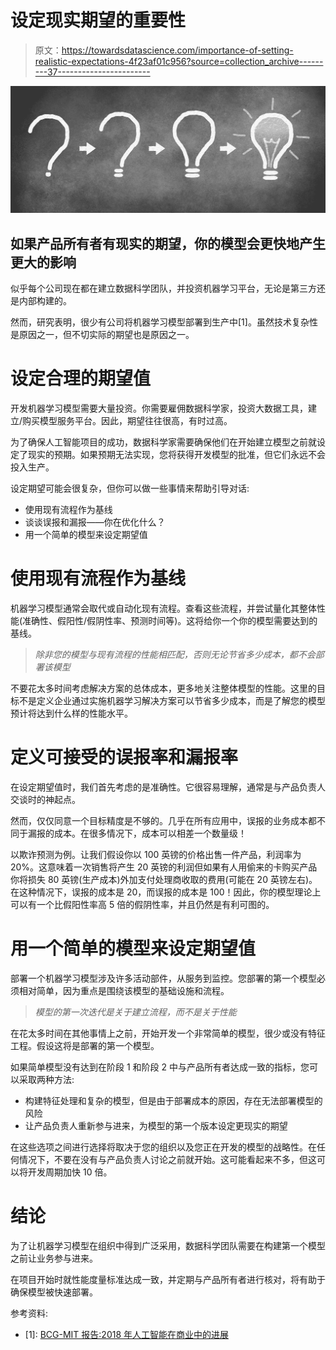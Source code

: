 # 设定现实期望的重要性

> 原文：<https://towardsdatascience.com/importance-of-setting-realistic-expectations-4f23af01c956?source=collection_archive---------37----------------------->

![](img/f59e85406e7b8e199e606cabe0308800.png)

## 如果产品所有者有现实的期望，你的模型会更快地产生更大的影响

似乎每个公司现在都在建立数据科学团队，并投资机器学习平台，无论是第三方还是内部构建的。

然而，研究表明，很少有公司将机器学习模型部署到生产中[1]。虽然技术复杂性是原因之一，但不切实际的期望也是原因之一。

# 设定合理的期望值

开发机器学习模型需要大量投资。你需要雇佣数据科学家，投资大数据工具，建立/购买模型服务平台。因此，期望往往很高，有时过高。

为了确保人工智能项目的成功，数据科学家需要确保他们在开始建立模型之前就设定了现实的预期。如果预期无法实现，您将获得开发模型的批准，但它们永远不会投入生产。

设定期望可能会很复杂，但你可以做一些事情来帮助引导对话:

*   使用现有流程作为基线
*   谈谈误报和漏报——你在优化什么？
*   用一个简单的模型来设定期望值

# 使用现有流程作为基线

机器学习模型通常会取代或自动化现有流程。查看这些流程，并尝试量化其整体性能(准确性、假阳性/假阴性率、预测时间等)。这将给你一个你的模型需要达到的基线。

> *除非您的模型与现有流程的性能相匹配，否则无论节省多少成本，都不会部署该模型*

不要花太多时间考虑解决方案的总体成本，更多地关注整体模型的性能。这里的目标不是定义企业通过实施机器学习解决方案可以节省多少成本，而是了解您的模型预计将达到什么样的性能水平。

# 定义可接受的误报率和漏报率

在设定期望值时，我们首先考虑的是准确性。它很容易理解，通常是与产品负责人交谈时的神起点。

然而，仅仅同意一个目标精度是不够的。几乎在所有应用中，误报的业务成本都不同于漏报的成本。在很多情况下，成本可以相差一个数量级！

以欺诈预测为例。让我们假设你以 100 英镑的价格出售一件产品，利润率为 20%。这意味着一次销售将产生 20 英镑的利润但如果有人用偷来的卡购买产品你将损失 80 英镑(生产成本)外加支付处理商收取的费用(可能在 20 英镑左右)。在这种情况下，误报的成本是 20，而误报的成本是 100！因此，你的模型理论上可以有一个比假阳性率高 5 倍的假阴性率，并且仍然是有利可图的。

# 用一个简单的模型来设定期望值

部署一个机器学习模型涉及许多活动部件，从服务到监控。您部署的第一个模型必须相对简单，因为重点是围绕该模型的基础设施和流程。

> *模型的第一次迭代是关于建立流程，而不是关于性能*

在花太多时间在其他事情上之前，开始开发一个非常简单的模型，很少或没有特征工程。假设这将是部署的第一个模型。

如果简单模型没有达到在阶段 1 和阶段 2 中与产品所有者达成一致的指标，您可以采取两种方法:

*   构建特征处理和复杂的模型，但是由于部署成本的原因，存在无法部署模型的风险
*   让产品负责人重新参与进来，为模型的第一个版本设定更现实的期望

在这些选项之间进行选择将取决于您的组织以及您正在开发的模型的战略性。在任何情况下，不要在没有与产品负责人讨论之前就开始。这可能看起来不多，但这可以将开发周期加快 10 倍。

# 结论

为了让机器学习模型在组织中得到广泛采用，数据科学团队需要在构建第一个模型之前让业务参与进来。

在项目开始时就性能度量标准达成一致，并定期与产品所有者进行核对，将有助于确保模型被快速部署。

参考资料:

*   [1]: [BCG-MIT 报告:2018 年人工智能在商业中的进展](https://www.linkedin.com/pulse/bcg-mit-report-progress-ai-business-2018-philipp-a-gerbert)